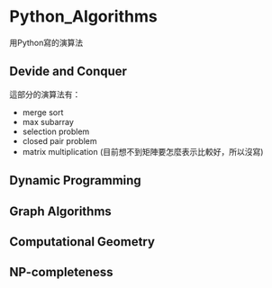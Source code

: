 # Python_Algorithms
用Python寫的演算法
## Devide and Conquer
這部分的演算法有：
- merge sort
- max subarray
- selection problem
- closed pair problem
- matrix multiplication (目前想不到矩陣要怎麼表示比較好，所以沒寫)
## Dynamic Programming
## Graph Algorithms
## Computational Geometry
## NP-completeness
